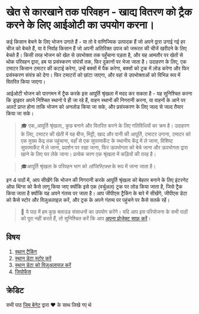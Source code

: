 # खेत से कारखाने तक परिवहन - खाद्य वितरण को ट्रैक करने के लिए आईओटी का उपयोग करना।

कई किसान बेचने के लिए भोजन उगाते हैं - या तो वे वाणिज्यिक उत्पादक हैं जो अपने द्वारा उगाई गई हर चीज को बेचते हैं, या वे निर्वाह किसान हैं जो अपनी अतिरिक्त उपज को जरूरत की चीजें खरीदने के लिए बेचते हैं। किसी तरह भोजन को खेत से उपभोक्ता तक पहुँचाना पड़ता है, और यह आमतौर पर खेतों से थोक परिवहन द्वारा, हब या प्रसंस्करण संयंत्रों तक, फिर दुकानों पर भेजा जाता है। उदाहरण के लिए, एक टमाटर किसान टमाटर की कटाई करेगा, उन्हें बक्सों में पैक करेगा, बक्सों को ट्रक में लोड करेगा और फिर प्रसंस्करण संयंत्र को देगा। फिर टमाटरों को छांटा जाएगा, और वहां से उपभोक्ताओं को विभिन्न रूप में वितरित किया जाएगा।

आईओटी भोजन को पारगमन में ट्रैक करके इस आपूर्ति श्रृंखला में मदद कर सकता है - यह सुनिश्चित करना कि ड्राइवर अपने निश्चित स्थानो पे ही जा रहे हैं, वाहन स्थानों की निगरानी करना, या वाहनों के आने पर अलर्ट प्राप्त होना ताकि भोजन को अनलोड किया जा सके, और प्रसंस्करण के लिए जल्द से जल्द तैयार किया जा सके।

> 🎓 एक_आपूर्ति श्रृंखला_ कुछ बनाने और वितरित करने के लिए गतिविधियों का क्रम है। उदाहरण के लिए, टमाटर की खेती में यह बीज, मिट्टी, खाद और पानी की आपूर्ति, टमाटर उगाना, टमाटर को एक मुख्य केंद्र तक पहुंचाना, वहाँ से एक सुपरमार्केट के स्थानीय केंद्र में ले जाना, विशिष्ट सुपरमार्केट में ले जाना, प्रदर्शन पर रखा जाना, फिर ऊपभोगता को बेचे जाना और ऊपभोगता द्वारा खाने के लिए घर लेके जाना। प्रत्येक चरण एक श्रृंखला में कड़ियों की तरह है।

> 🎓आपूर्ति श्रृंखला के परिवहन भाग को _लॉजिस्टिक्स_ के रूप में जाना जाता है।

इन 4 पाठों में, आप सीखेंगे कि भोजन की निगरानी करके आपूर्ति श्रृंखला को बेहतर बनाने के लिए इंटरनेट ऑफ थिंग्स को कैसे लागू किया जाए क्योंकि इसे एक (वर्चुअल) ट्रक पर लोड किया जाता है, जिसे ट्रैक किया जाता है क्योंकि यह अपने गंतव्य पर जाता है। आप जीपीएस ट्रैकिंग के बारे में सीखेंगे, जीपीएस डेटा को कैसे स्टोर और विज़ुअलाइज़ करें, और ट्रक के अपने गंतव्य पर पहुंचने पर कैसे सतर्क रहें।

> 💁 ये पाठ में हम कुछ क्लाउड संसाधनों का उपयोग करेंगे। यदि आप इस परियोजना के सभी पाठों को पूरा नहीं करते हैं, तो सुनिश्चित करें कि आप [अपना प्रोजेक्ट साफ़ करें](../clean-up.md)।

## विषय

1. [स्थान ट्रैकिंग](lessons/1-location-tracking/README.md)
1. [स्थान डेटा स्टोर करें](./3-transport/lessons/2-store-location-data/README.md)
1. [स्थान डेटा को विज़ूअलायज़ करें](lessons/3-visualize-location-data/README.md)
1. [जियोफेंस](lessons/4-geofences/README.md)

## क्रेडिट

सभी पाठ [जिम बेनेट](https://GitHub.com/JimBobBennett) द्वारा ️♥️ के साथ लिखे गए थे 
